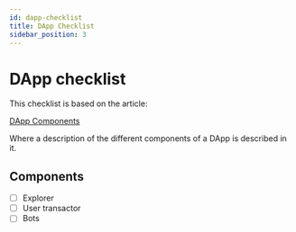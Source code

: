 ```yaml
---
id: dapp-checklist
title: DApp Checklist
sidebar_position: 3
---
```


# DApp checklist

This checklist is based on the article:

[DApp Components](../../into-the-woods/trail2-ergo-coding/0-t-dapp-components.md)

Where a description of the different components of a DApp is described in it.

## Components
- [ ] Explorer 
- [ ] User transactor
- [ ] Bots
